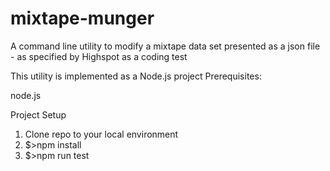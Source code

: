 # mixtape-munger
A command line utility to modify a mixtape data set presented as a json file - as specified by Highspot as a coding test

This utility is implemented as a Node.js project
Prerequisites:

node.js 

Project Setup
1. Clone repo to your local environment
2. $>npm install
3. $>npm run test



